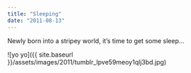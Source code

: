 ```yaml
---
title: "Sleeping"
date: "2011-08-13"
---
```


Newly born into a stripey world, it’s time to get some sleep…

![yo yo]({{ site.baseurl }}/assets/images/2011/tumblr_lpve59meoy1qlj3bd.jpg)
